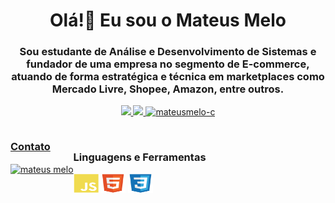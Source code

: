 <h1 align="center">Olá!👋 Eu sou o Mateus Melo </h1>
<h3 align="center">Sou estudante de Análise e Desenvolvimento de Sistemas e fundador de uma empresa no segmento de E-commerce, atuando de forma estratégica e técnica em marketplaces como Mercado Livre, Shopee, Amazon, entre outros.</h3>

<div align="center">
  <a href="https://github.com/Mateusmelo-C">
  <img height="180em" src="https://github-readme-stats.vercel.app/api?username=mateusmelo-c&show_icons=true&theme=dark&include_all_commits=true&count_private=true"/>
  <img height="180em" src="https://github-readme-stats.vercel.app/api/top-langs/?username=mateusmelo-c&layout=compact&langs_count=7&theme=dark"/>
  <img height="250em" src="https://github-readme-streak-stats.herokuapp.com/?user=mateusmelo-c&theme=dark" alt="mateusmelo-c" /></p>
</div>

<div style="display: flex">
  <div style="justify-content: space around">
    <h3 align="left">Contato</h3>
    <p align="left">
    <a href="www.linkedin.com/in/mateus-melo" target="blank"><img align="center" src="https://raw.githubusercontent.com/rahuldkjain/github-profile-readme-generator/master/src/images/icons/Social/linked-in-alt.svg" alt="mateus melo" height="30" width="40" /></a>
  </div>

<div style="display: inline_block"><br>
  <div style="justify-content: space around">
    <h3 align="left">Linguagens e Ferramentas</h3>
    <p align="left">
  <img align="center" alt="Rafa-Js" height="30" width="40" src="https://raw.githubusercontent.com/devicons/devicon/master/icons/javascript/javascript-plain.svg">
  <img align="center" alt="Rafa-HTML" height="30" width="40" src="https://raw.githubusercontent.com/devicons/devicon/master/icons/html5/html5-original.svg">
  <img align="center" alt="Rafa-CSS" height="30" width="40" src="https://raw.githubusercontent.com/devicons/devicon/master/icons/css3/css3-original.svg">
</div>
